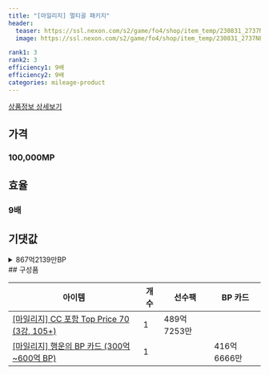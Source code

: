 ```yaml
---
title: "[마일리지] 멀티골 패키지"
header:
  teaser: https://ssl.nexon.com/s2/game/fo4/shop/item_temp/230831_2737NE39PA12/31096_s.png
  image: https://ssl.nexon.com/s2/game/fo4/shop/item_temp/230831_2737NE39PA12/31096_s.png

rank1: 3
rank2: 3
efficiency1: 9배
efficiency2: 9배
categories: mileage-product
---
```

[상품정보 상세보기](https://shop.fifaonline4.nexon.com/Shop/View?strPid=31096)


## 가격
### 100,000MP
## 효율
### 9배
## 기댓값
<details>
<summary>867억2139만BP</summary>
<div markdown="1">
- 선수팩 489억7253만BP
  - 수수료 쿠폰 40% 적용 시 470억1363만BP
  - 수수료 쿠폰 30% 적용 시 450억5472만BP
  - 수수료 쿠폰 20% 적용 시 430억9582만BP
- BP 카드 416억6666만BP

</div>
</details>
## 구성품

|아이템|개수|선수팩|BP 카드|
|---|---|---|---|
|[[마일리지] CC 포함 Top Price 70 (3강, 105+)](/player/7209)|1|489억7253만||
|[[마일리지] 행운의 BP 카드 (300억~600억 BP)](/bp/7225)|1||416억6666만|
